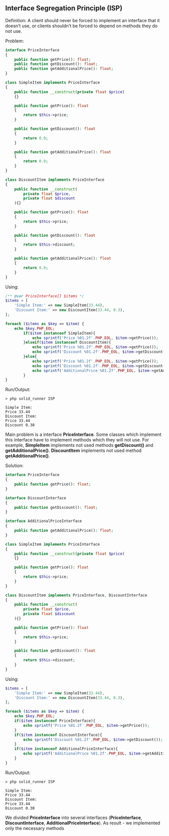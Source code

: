 ## Interface Segregation Principle (ISP)
Definition:
A client should never be forced to implement an interface that it doesn’t use, or clients shouldn’t be forced to depend on methods they do not use.

Problem:
```php
interface PriceInterface
{
    public function getPrice(): float;
    public function getDiscount(): float;
    public function getAdditionalPrice(): float;
}

class SimpleItem implements PriceInterface
{
    public function __construct(private float $price)
    {}

    public function getPrice(): float
    {
        return $this->price;
    }

    public function getDiscount(): float
    {
        return 0.0;
    }

    public function getAdditionalPrice(): float
    {
        return 0.0;
    }
}

class DiscountItem implements PriceInterface
{
    public function __construct(
        private float $price,
        private float $discount
    ){}

    public function getPrice(): float
    {
        return $this->price;
    }

    public function getDiscount(): float
    {
        return $this->discount;
    }

    public function getAdditionalPrice(): float
    {
        return 0.0;
    }
}
```

Using:
```php
/** @var PriceInterface[] $items */
$items = [
    'Simple Item:' => new SimpleItem(33.44),
    'Discount Item:' => new DiscountItem(33.44, 0.3),
];

foreach ($items as $key => $item) {
    echo $key.PHP_EOL;
        if($item instanceof SimpleItem){
            echo sprintf('Price %01.2f'.PHP_EOL, $item->getPrice());
        }elseif($item instanceof DiscountItem){
            echo sprintf('Price %01.2f'.PHP_EOL, $item->getPrice());
            echo sprintf('Discount %01.2f'.PHP_EOL, $item->getDiscount());
        }else{
            echo sprintf('Price %01.2f'.PHP_EOL, $item->getPrice());
            echo sprintf('Discount %01.2f'.PHP_EOL, $item->getDiscount());
            echo sprintf('AdditionalPrice %01.2f'.PHP_EOL, $item->getAdditionalPrice());
        }
}
```

Run/Output:
```
> php solid_runner ISP

Simple Item:
Price 33.44
Discount Item:
Price 33.44
Discount 0.30
```

Main problem is a interface **PriceInterface**. Some classes which implement this interface have to implement methods which they will not use.
For example, **SimpleItem** implements not used methods **getDiscount()** and **getAdditionalPrice()**. **DiscountItem** implements not used method **getAdditionalPrice()**.


Solution:
```php
interface PriceInterface
{
    public function getPrice(): float;
}

interface DiscountInterface
{
    public function getDiscount(): float;
}

interface AdditionalPriceInterface
{
    public function getAdditionalPrice(): float;
}

class SimpleItem implements PriceInterface
{
    public function __construct(private float $price)
    {}

    public function getPrice(): float
    {
        return $this->price;
    }
}

class DiscountItem implements PriceInterface, DiscountInterface
{
    public function __construct(
        private float $price,
        private float $discount
    ){}

    public function getPrice(): float
    {
        return $this->price;
    }

    public function getDiscount(): float
    {
        return $this->discount;
    }
}
```

Using:
```php
$items = [
    'Simple Item:' => new SimpleItem(33.44),
    'Discount Item:' => new DiscountItem(33.44, 0.3),
];

foreach ($items as $key => $item) {
    echo $key.PHP_EOL;
    if($item instanceof PriceInterface){
        echo sprintf('Price %01.2f'.PHP_EOL, $item->getPrice());
    }
    if($item instanceof DiscountInterface){
        echo sprintf('Discount %01.2f'.PHP_EOL, $item->getDiscount());
    }
    if($item instanceof AdditionalPriceInterface){
        echo sprintf('AdditionalPrice %01.2f'.PHP_EOL, $item->getAdditionalPrice());
    }
}
```

Run/Output:
```
> php solid_runner ISP

Simple Item:
Price 33.44
Discount Item:
Price 33.44
Discount 0.30
````

We divided **PriceInterface** into several interfaces (**PriceInterface**, **DiscountInterface**, **AdditionalPriceInterface**).
As result - we implemented only the necessary methods